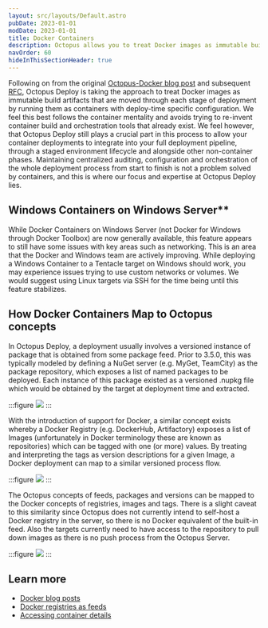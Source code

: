 ```yaml
---
layout: src/layouts/Default.astro
pubDate: 2023-01-01
modDate: 2023-01-01
title: Docker Containers
description: Octopus allows you to treat Docker images as immutable build artifacts that are moved through each stage of deployment by running them as containers with deploy-time specific configuration.
navOrder: 60
hideInThisSectionHeader: true
---
```


Following on from the original [Octopus-Docker blog post](https://octopus.com/blog/docker-windows-octopus) and subsequent [RFC](https://octopus.com/blog/rfc-docker-integration), Octopus Deploy is taking the approach to treat Docker images as immutable build artifacts that are moved through each stage of deployment by running them as containers with deploy-time specific configuration. We feel this best follows the container mentality and avoids trying to re-invent container build and orchestration tools that already exist. We feel however, that Octopus Deploy still plays a crucial part in this process to allow your container deployments to integrate into your full deployment pipeline, through a staged environment lifecycle and alongside other non-container phases. Maintaining centralized auditing, configuration and orchestration of the whole deployment process from start to finish is not a problem solved by containers, and this is where our focus and expertise at Octopus Deploy lies.

## Windows Containers on Windows Server**
While Docker Containers on Windows Server (not Docker for Windows through Docker Toolbox) are now generally available, this feature appears to still have some issues with key areas such as networking. This is an area that the Docker and Windows team are actively improving. While deploying a Windows Container to a Tentacle target on Windows should work, you may experience issues trying to use custom networks or volumes. We would suggest using Linux targets via SSH for the time being until this feature stabilizes.

## How Docker Containers Map to Octopus concepts

In Octopus Deploy, a deployment usually involves a versioned instance of package that is obtained from some package feed. Prior to 3.5.0, this was typically modeled by defining a NuGet server (e.g. MyGet, TeamCity) as the package repository, which exposes a list of named packages to be deployed. Each instance of this package existed as a versioned .nupkg file which would be obtained by the target at deployment time and extracted.

:::figure
![](/docs/img/deployments/docker/images/5865809.png)
:::

With the introduction of support for Docker, a similar concept exists whereby a Docker Registry (e.g. DockerHub, Artifactory) exposes a list of Images (unfortunately in Docker terminology these are known as repositories) which can be tagged with one (or more) values. By treating and interpreting the tags as version descriptions for a given Image, a Docker deployment can map to a similar versioned process flow.

:::figure
![](/docs/img/deployments/docker/images/5865811.png)
:::

The Octopus concepts of feeds, packages and versions can be mapped to the Docker concepts of registries, images and tags. There is a slight caveat to this similarity since Octopus does not currently intend to self-host a Docker registry in the server, so there is no Docker equivalent of the built-in feed. Also the targets currently need to have access to the repository to pull down images as there is no push process from the Octopus Server.

:::figure
![](/docs/img/deployments/docker/images/5865808.png)
:::


## Learn more

 - [Docker blog posts](https://octopus.com/blog/tag/docker)
 - [Docker registries as feeds](/docs/packaging-applications/package-repositories/docker-registries)
 - [Accessing container details](/docs/deployments/docker/accessing-container-details)
